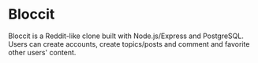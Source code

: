 # Bloccit

Bloccit is a Reddit-like clone built with Node.js/Express and PostgreSQL. Users can create accounts, create topics/posts and comment and favorite other users' content.
